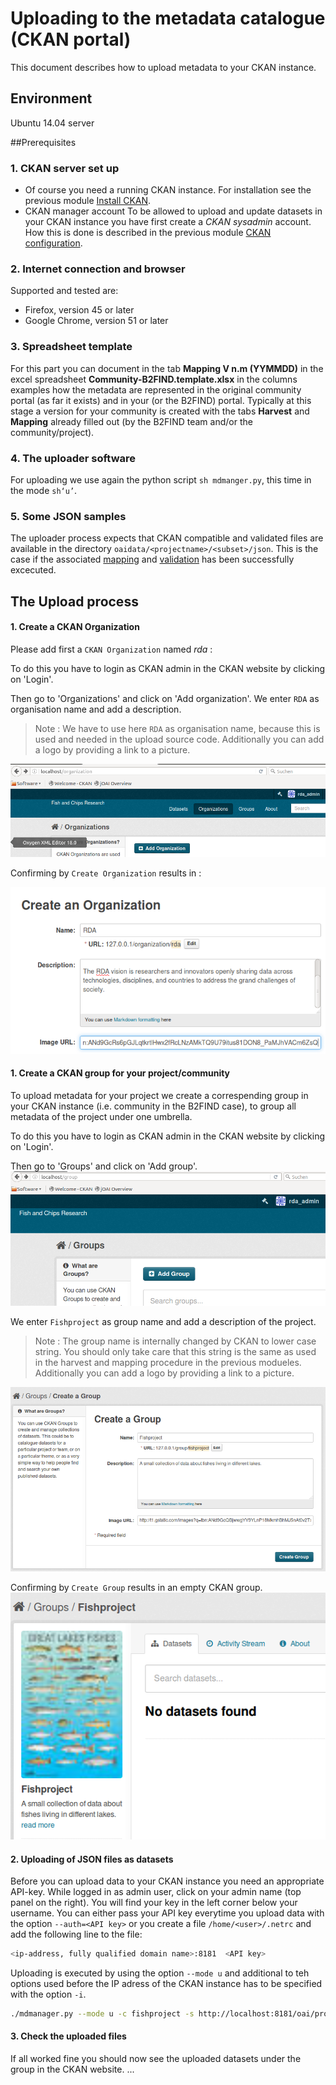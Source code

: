 # Uploading to the metadata catalogue (CKAN portal)
This document describes how to upload metadata to your CKAN instance. 

## Environment
Ubuntu 14.04 server

##Prerequisites

### 1. CKAN server set up
* Of course you need a running CKAN instance. For installation see the previous module [Install CKAN](04-install-CKAN.md).
* CKAN manager account
 To be allowed to upload and update datasets in your CKAN instance you have first create a *CKAN sysadmin* account. How this is done is described in the previous module [CKAN configuration](04.a-configure-CKAN.md).

### 2. Internet connection and browser
Supported and tested are:
* Firefox, version 45 or later
* Google Chrome, version 51 or later

### 3. Spreadsheet template
For this part you can document in the tab **Mapping V n.m (YYMMDD)** in the excel spreadsheet **Community-B2FIND.template.xlsx** in the columns examples how the metadata are represented in the original community portal (as far it exists) and in your (or the B2FIND) portal. Typically at this stage a version for your community is created with the tabs **Harvest** and **Mapping** already filled out (by the B2FIND team and/or the community/project). 

### 4. The uploader software
For uploading we use again the python script ```sh mdmanger.py```, this time in the mode ```sh‘u’```. 

### 5. Some JSON samples
The uploader process expects that CKAN compatible and validated files are available in the directory `oaidata/<projectname>/<subset>/json`. This is the case if the associated [mapping](03.a-map-metadata.md) and [validation](03.b-validate-metadata.md) has been successfully excecuted.

## The Upload process

#### 1. Create a CKAN Organization
Please add first a `CKAN Organization` named *rda* :

To do this you have to login as CKAN admin in the CKAN website by clicking on 'Login'.

Then go to 'Organizations' and click on 'Add organization'.
We enter `RDA` as organisation name and add a description.
> Note : We have to use here `RDA` as organisation name, because this is used and needed in the upload source code.
Additionally you can add a logo by providing a link to a picture.

<img align="centre" src="img/CKAN_Add_Organization1.PNG">

Confirming by `Create Organization` results in :

<img align="centre" src="img/CKAN_Add_Organization2.PNG">


#### 1. Create a CKAN group for your project/community  
To upload metadata for your project <ProjectName> we create a correspending group in your CKAN instance (i.e. community in the B2FIND case), to group all metadata of the project under one umbrella.

To do this you have to login as CKAN admin in the CKAN website by clicking on 'Login'.

Then go to 'Groups' and click on 'Add group'.
<img align="centre" src="img/CKAN_Add_Group1.PNG">


We enter `Fishproject` as group name and add a description of the project.
> Note : The group name is internally changed by CKAN to lower case string.
> You should only take care that this string is the same as used in the harvest and mapping procedure in the previous modueles.
Additionally you can add a logo by providing a link to a picture.
<img align="centre" src="img/CKAN_Add_Group2.PNG">

Confirming by `Create Group` results in an empty CKAN group.
<img align="centre" src="img/CKAN_Add_Group3.PNG">

 
#### 2. Uploading of JSON files as datasets

Before you can upload data to your CKAN instance you need an appropriate API-key.
While logged in as admin user, click on your admin name (top panel on the right). You will find your key in the left corner below your username.
You can either pass  your API key everytime you upload data with the option `--auth=<API key>` or you create a file `/home/<user>/.netrc`
and add the following line to the file:
```sh
<ip-address, fully qualified domain name>:8181	<API key>
```

Uploading is executed by using the option `--mode u` and additional to teh options used before the IP adress of the CKAN instance has to be specified with the option `-i`.

```sh
./mdmanager.py --mode u -c fishproject -s http://localhost:8181/oai/provider --mdsubset sample_1 --mdprefix oai_dc -i localhost 
```

#### 3. Check the uploaded files
If all worked fine you should now see the uploaded datasets under the group <ProjectName> in the CKAN website.
...
